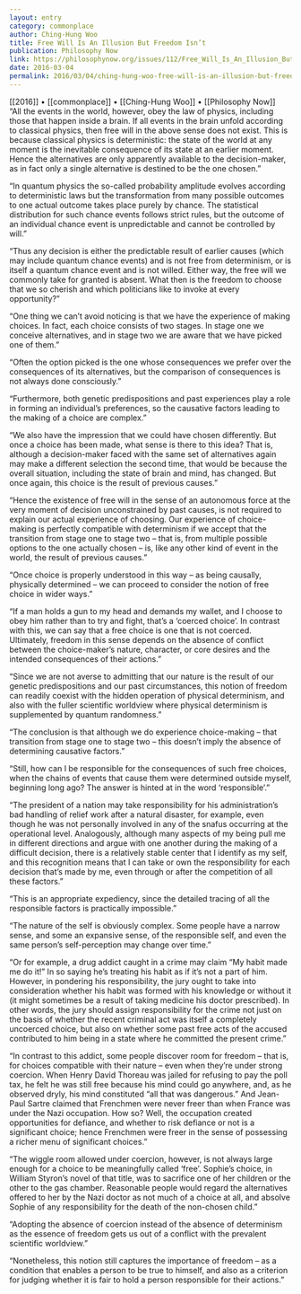 ```yaml
---
layout: entry
category: commonplace
author: Ching-Hung Woo
title: Free Will Is An Illusion But Freedom Isn’t
publication: Philosophy Now
link: https://philosophynow.org/issues/112/Free_Will_Is_An_Illusion_But_Freedom_Isnt
date: 2016-03-04
permalink: 2016/03/04/ching-hung-woo-free-will-is-an-illusion-but-freedom-isnt
---
```


[[2016]] • [[commonplace]] • [[Ching-Hung Woo]] • [[Philosophy Now]]
 
“All the events in the world, however, obey the law of physics, including those that happen inside a brain. If all events in the brain unfold according to classical physics, then free will in the above sense does not exist. This is because classical physics is deterministic: the state of the world at any moment is the inevitable consequence of its state at an earlier moment. Hence the alternatives are only apparently available to the decision-maker, as in fact only a single alternative is destined to be the one chosen.”

“In quantum physics the so-called probability amplitude evolves according to deterministic laws but the transformation from many possible outcomes to one actual outcome takes place purely by chance. The statistical distribution for such chance events follows strict rules, but the outcome of an individual chance event is unpredictable and cannot be controlled by will.”

“Thus any decision is either the predictable result of earlier causes (which may include quantum chance events) and is not free from determinism, or is itself a quantum chance event and is not willed. Either way, the free will we commonly take for granted is absent. What then is the freedom to choose that we so cherish and which politicians like to invoke at every opportunity?”

“One thing we can’t avoid noticing is that we have the experience of making choices. In fact, each choice consists of two stages. In stage one we conceive alternatives, and in stage two we are aware that we have picked one of them.”

“Often the option picked is the one whose consequences we prefer over the consequences of its alternatives, but the comparison of consequences is not always done consciously.”

“Furthermore, both genetic predispositions and past experiences play a role in forming an individual’s preferences, so the causative factors leading to the making of a choice are complex.”

“We also have the impression that we could have chosen differently. But once a choice has been made, what sense is there to this idea? That is, although a decision-maker faced with the same set of alternatives again may make a different selection the second time, that would be because the overall situation, including the state of brain and mind, has changed. But once again, this choice is the result of previous causes.”

“Hence the existence of free will in the sense of an autonomous force at the very moment of decision unconstrained by past causes, is not required to explain our actual experience of choosing. Our experience of choice-making is perfectly compatible with determinism if we accept that the transition from stage one to stage two – that is, from multiple possible options to the one actually chosen – is, like any other kind of event in the world, the result of previous causes.”

“Once choice is properly understood in this way – as being causally, physically determined – we can proceed to consider the notion of free choice in wider ways.”

“If a man holds a gun to my head and demands my wallet, and I choose to obey him rather than to try and fight, that’s a ‘coerced choice’. In contrast with this, we can say that a free choice is one that is not coerced. Ultimately, freedom in this sense depends on the absence of conflict between the choice-maker’s nature, character, or core desires and the intended consequences of their actions.”

“Since we are not averse to admitting that our nature is the result of our genetic predispositions and our past circumstances, this notion of freedom can readily coexist with the hidden operation of physical determinism, and also with the fuller scientific worldview where physical determinism is supplemented by quantum randomness.”

“The conclusion is that although we do experience choice-making – that transition from stage one to stage two – this doesn’t imply the absence of determining causative factors.”

“Still, how can I be responsible for the consequences of such free choices, when the chains of events that cause them were determined outside myself, beginning long ago? The answer is hinted at in the word ‘responsible’.”

“The president of a nation may take responsibility for his administration’s bad handling of relief work after a natural disaster, for example, even though he was not personally involved in any of the snafus occurring at the operational level. Analogously, although many aspects of my being pull me in different directions and argue with one another during the making of a difficult decision, there is a relatively stable center that I identify as my self, and this recognition means that I can take or own the responsibility for each decision that’s made by me, even through or after the competition of all these factors.”

“This is an appropriate expediency, since the detailed tracing of all the responsible factors is practically impossible.”

“The nature of the self is obviously complex. Some people have a narrow sense, and some an expansive sense, of the responsible self, and even the same person’s self-perception may change over time.”

“Or for example, a drug addict caught in a crime may claim “My habit made me do it!” In so saying he’s treating his habit as if it’s not a part of him. However, in pondering his responsibility, the jury ought to take into consideration whether his habit was formed with his knowledge or without it (it might sometimes be a result of taking medicine his doctor prescribed). In other words, the jury should assign responsibility for the crime not just on the basis of whether the recent criminal act was itself a completely uncoerced choice, but also on whether some past free acts of the accused contributed to him being in a state where he committed the present crime.”

“In contrast to this addict, some people discover room for freedom – that is, for choices compatible with their nature – even when they’re under strong coercion. When Henry David Thoreau was jailed for refusing to pay the poll tax, he felt he was still free because his mind could go anywhere, and, as he observed dryly, his mind constituted “all that was dangerous.” And Jean-Paul Sartre claimed that Frenchmen were never freer than when France was under the Nazi occupation. How so? Well, the occupation created opportunities for defiance, and whether to risk defiance or not is a significant choice; hence Frenchmen were freer in the sense of possessing a richer menu of significant choices.”

“The wiggle room allowed under coercion, however, is not always large enough for a choice to be meaningfully called ‘free’. Sophie’s choice, in William Styron’s novel of that title, was to sacrifice one of her children or the other to the gas chamber. Reasonable people would regard the alternatives offered to her by the Nazi doctor as not much of a choice at all, and absolve Sophie of any responsibility for the death of the non-chosen child.”

“Adopting the absence of coercion instead of the absence of determinism as the essence of freedom gets us out of a conflict with the prevalent scientific worldview.”

“Nonetheless, this notion still captures the importance of freedom – as a condition that enables a person to be true to himself, and also as a criterion for judging whether it is fair to hold a person responsible for their actions.”
